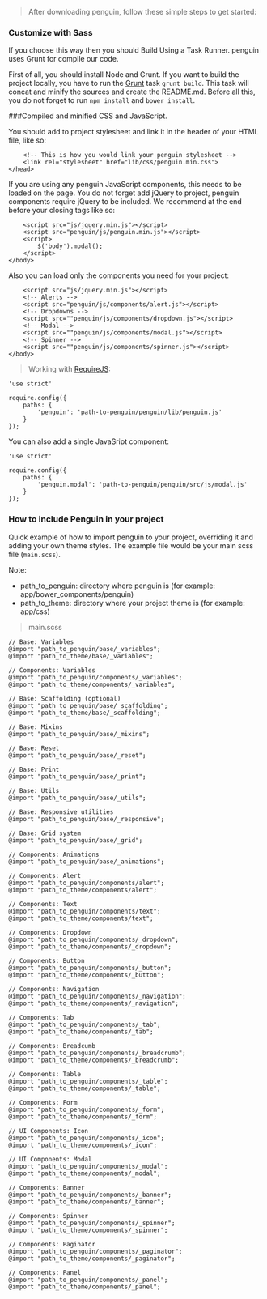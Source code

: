 
> After downloading penguin, follow these simple steps to get started:

### Customize with Sass

If you choose this way then you should Build Using a Task Runner. penguin uses Grunt for compile our code.

First of all, you should install Node and Grunt.
If you want to build the project locally, you have to run the [Grunt](http://gruntjs.com/) task `grunt build`. This task will concat and minify the sources and create the README.md. Before all this, you do not forget to run `npm install` and `bower install`.


###Compiled and minified CSS and JavaScript.

You should add to project stylesheet and link it in the header of your HTML file, like so:

        <!-- This is how you would link your penguin stylesheet -->
        <link rel="stylesheet" href="lib/css/penguin.min.css">
    </head>

If you are using any penguin JavaScript components, this needs to be loaded on the page. You do not forget add jQuery to project, penguin components require jQuery to be included. We recommend at the end before your closing <body> tags like so:

        <script src="js/jquery.min.js"></script>
        <script src="penguin/js/penguin.min.js"></script>
        <script>
            $('body').modal();
        </script>
    </body>

Also you can load only the components you need for your project:

        <script src="js/jquery.min.js"></script>
        <!-- Alerts -->
        <script src="penguin/js/components/alert.js"></script>
        <!-- Dropdowns -->
        <script src=""penguin/js/components/dropdown.js"></script>
        <!-- Modal -->
        <script src=""penguin/js/components/modal.js"></script>
        <!-- Spinner -->
        <script src=""penguin/js/components/spinner.js"></script>
    </body>

> Working with [RequireJS](http://requirejs.org):
    
    'use strict'

    require.config({
        paths: {
            'penguin': 'path-to-penguin/penguin/lib/penguin.js'
        }      
    });

You can also add a single JavaSript component:

    'use strict'

    require.config({
        paths: {
            'penguin.modal': 'path-to-penguin/penguin/src/js/modal.js'
        }      
    });

### How to include Penguin in your project

Quick example of how to import penguin to your project, overriding it and adding your own theme styles. The example file would be your main scss file (`main.scss`).

Note: 

* path_to_penguin: directory where penguin is (for example: app/bower_components/penguin)
* path_to_theme: directory where your project theme is (for example: app/css)

> main.scss

    // Base: Variables
    @import "path_to_penguin/base/_variables";
    @import "path_to_theme/base/_variables";

    // Components: Variables
    @import "path_to_penguin/components/_variables";
    @import "path_to_theme/components/_variables";
    
    // Base: Scaffolding (optional)
    @import "path_to_penguin/base/_scaffolding";
    @import "path_to_theme/base/_scaffolding";

    // Base: Mixins
    @import "path_to_penguin/base/_mixins";

    // Base: Reset
    @import "path_to_penguin/base/_reset";

    // Base: Print
    @import "path_to_penguin/base/_print";

    // Base: Utils
    @import "path_to_penguin/base/_utils";

    // Base: Responsive utilities
    @import "path_to_penguin/base/_responsive";

    // Base: Grid system
    @import "path_to_penguin/base/_grid";

    // Components: Animations
    @import "path_to_penguin/base/_animations";

    // Components: Alert
    @import "path_to_penguin/components/alert";
    @import "path_to_theme/components/alert";

    // Components: Text
    @import "path_to_penguin/components/text";
    @import "path_to_theme/components/text";

    // Components: Dropdown
    @import "path_to_penguin/components/_dropdown";
    @import "path_to_theme/components/_dropdown";

    // Components: Button
    @import "path_to_penguin/components/_button";
    @import "path_to_theme/components/_button";

    // Components: Navigation
    @import "path_to_penguin/components/_navigation";
    @import "path_to_theme/components/_navigation";

    // Components: Tab
    @import "path_to_penguin/components/_tab";
    @import "path_to_theme/components/_tab";

    // Components: Breadcumb
    @import "path_to_penguin/components/_breadcrumb";
    @import "path_to_theme/components/_breadcrumb";

    // Components: Table
    @import "path_to_penguin/components/_table";
    @import "path_to_theme/components/_table";

    // Components: Form
    @import "path_to_penguin/components/_form";
    @import "path_to_theme/components/_form";

    // UI Components: Icon
    @import "path_to_penguin/components/_icon";
    @import "path_to_theme/components/_icon";

    // UI Components: Modal
    @import "path_to_penguin/components/_modal";
    @import "path_to_theme/components/_modal";

    // Components: Banner
    @import "path_to_penguin/components/_banner";
    @import "path_to_theme/components/_banner";

    // Components: Spinner
    @import "path_to_penguin/components/_spinner";
    @import "path_to_theme/components/_spinner";

    // Components: Paginator
    @import "path_to_penguin/components/_paginator";
    @import "path_to_theme/components/_paginator";

    // Components: Panel
    @import "path_to_penguin/components/_panel";
    @import "path_to_theme/components/_panel";

